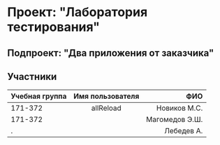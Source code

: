 # Проект: "Лаборатория тестирования"
## Подпроект: "Два приложения от заказчика"

## Участники
Учебная группа |	Имя пользователя |	ФИО
:-------- |:----------:| ------------:
171-372   | allReload  | Новиков М.С.
171-372   |            | Магомедов Э.Ш.
 .        |            | Лебедев А. 
